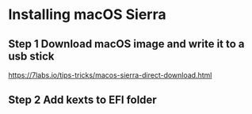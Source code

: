 # Installing macOS Sierra

## Step 1 Download macOS image and write it to a usb stick
https://7labs.io/tips-tricks/macos-sierra-direct-download.html

## Step 2 Add kexts to EFI folder
